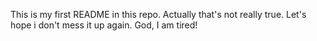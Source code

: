 This is my first README in this repo.
Actually that's not really true. Let's hope i don't mess it up again.
God, I am tired!

